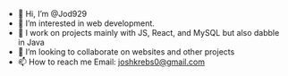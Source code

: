- 👋 Hi, I’m @Jod929
- 👀 I’m interested in web development.
- 🌱 I work on projects mainly with JS, React, and MySQL but also dabble in Java
- 💞️ I’m looking to collaborate on websites and other projects
- 📫 How to reach me  Email: joshkrebs0@gmail.com

<!---
Jod929/Jod929 is a ✨ special ✨ repository because its `README.md` (this file) appears on your GitHub profile.
You can click the Preview link to take a look at your changes.
--->

